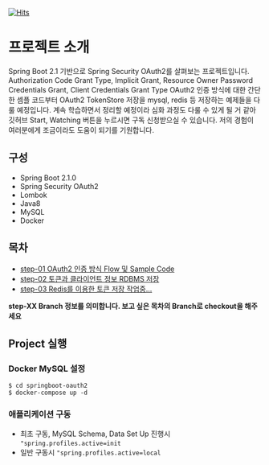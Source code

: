 [![Hits](https://hits.seeyoufarm.com/api/count/incr/badge.svg?url=https%3A%2F%2Fgithub.com%2Fcheese10yun%2Fspringboot-oauth2&count_bg=%2379C83D&title_bg=%23555555&icon=&icon_color=%23E7E7E7&title=hits&edge_flat=false)](https://hits.seeyoufarm.com)
# 프로젝트 소개

Spring Boot 2.1 기반으로 Spring Security OAuth2를 살펴보는 프로젝트입니다. Authorization Code Grant Type, Implicit Grant, Resource Owner Password Credentials Grant, Client Credentials Grant Type OAuth2 인증 방식에 대한 간단한 셈플 코드부터 OAuth2 TokenStore 저장을 mysql, redis 등 저장하는 예제들을 다룰 예정입니다. 계속 학습하면서 정리할 예정이라 심화 과정도 다룰 수 있게 될 거 같아 깃허브 Start, Watching 버튼을 누르시면 구독 신청받으실 수 있습니다. 저의 경험이 여러분에게 조금이라도 도움이 되기를 기원합니다.

## 구성
* Spring Boot 2.1.0
* Spring Security OAuth2
* Lombok
* Java8
* MySQL
* Docker

## 목차

* [step-01 OAuth2 인증 방식 Flow 및 Sample Code](https://github.com/cheese10yun/springboot-oauth2/blob/master/docs/OAuth2-Grant.md)
* [step-02 토큰과 클라이언트 정보 RDBMS 저장](https://github.com/cheese10yun/springboot-oauth2/blob/master/docs/OAuth2-RDBMSt.md)
* [step-03 Redis를 이용한 토큰 저장 작업중...]()

**step-XX Branch 정보를 의미합니다. 보고 싶은 목차의 Branch로 checkout을 해주세요**

## Project 실행


### Docker MySQL 설정
```
$ cd springboot-oauth2
$ docker-compose up -d
```

### 애플리케이션 구동
* 최초 구동, MySQL Schema, Data Set Up 진행시 `"spring.profiles.active=init`
* 일반 구동시 `"spring.profiles.active=local`
